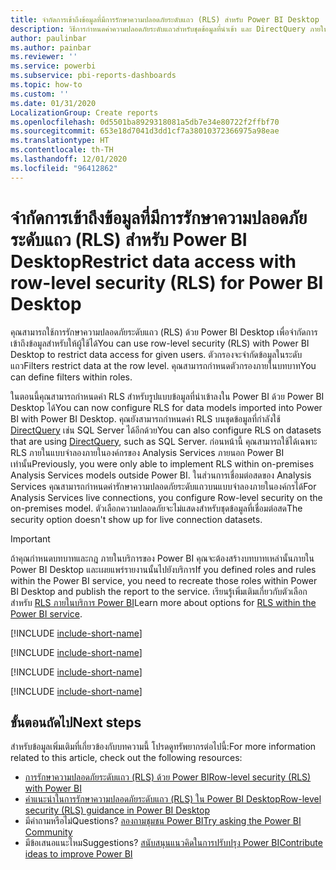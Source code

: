 ```yaml
---
title: จำกัดการเข้าถึงข้อมูลที่มีการรักษาความปลอดภัยระดับแถว (RLS) สำหรับ Power BI Desktop
description: วิธีการกำหนดค่าความปลอดภัยระดับแถวสำหรับชุดข้อมูลที่นำเข้า และ DirectQuery ภายใน Power BI Desktop
author: paulinbar
ms.author: painbar
ms.reviewer: ''
ms.service: powerbi
ms.subservice: pbi-reports-dashboards
ms.topic: how-to
ms.custom: ''
ms.date: 01/31/2020
LocalizationGroup: Create reports
ms.openlocfilehash: 0d5501ba8929318081a5db7e34e80722f2ffbf70
ms.sourcegitcommit: 653e18d7041d3dd1cf7a38010372366975a98eae
ms.translationtype: HT
ms.contentlocale: th-TH
ms.lasthandoff: 12/01/2020
ms.locfileid: "96412862"
---
```

# <a name="restrict-data-access-with-row-level-security-rls-for-power-bi-desktop"></a><span data-ttu-id="1e0c7-103">จำกัดการเข้าถึงข้อมูลที่มีการรักษาความปลอดภัยระดับแถว (RLS) สำหรับ Power BI Desktop</span><span class="sxs-lookup"><span data-stu-id="1e0c7-103">Restrict data access with row-level security (RLS) for Power BI Desktop</span></span>

<span data-ttu-id="1e0c7-104">คุณสามารถใช้การรักษาความปลอดภัยระดับแถว (RLS) ด้วย Power BI Desktop เพื่อจำกัดการเข้าถึงข้อมูลสำหรับให้ผู้ใช้ได้</span><span class="sxs-lookup"><span data-stu-id="1e0c7-104">You can use row-level security (RLS) with Power BI Desktop to restrict data access for given users.</span></span> <span data-ttu-id="1e0c7-105">ตัวกรองจะจำกัดข้อมูลในระดับแถว</span><span class="sxs-lookup"><span data-stu-id="1e0c7-105">Filters restrict data at the row level.</span></span> <span data-ttu-id="1e0c7-106">คุณสามารถกำหนดตัวกรองภายในบทบาท</span><span class="sxs-lookup"><span data-stu-id="1e0c7-106">You can define filters within roles.</span></span>

<span data-ttu-id="1e0c7-107">ในตอนนี้คุณสามารถกำหนดค่า RLS สำหรับรูปแบบข้อมูลที่นำเข้าลงใน Power BI ด้วย Power BI Desktop ได้</span><span class="sxs-lookup"><span data-stu-id="1e0c7-107">You can now configure RLS for data models imported into Power BI with Power BI Desktop.</span></span> <span data-ttu-id="1e0c7-108">คุณยังสามารถกำหนดค่า RLS บนชุดข้อมูลที่กำลังใช้ [DirectQuery](../connect-data/desktop-use-directquery.md) เช่น SQL Server ได้อีกด้วย</span><span class="sxs-lookup"><span data-stu-id="1e0c7-108">You can also configure RLS on datasets that are using [DirectQuery](../connect-data/desktop-use-directquery.md), such as SQL Server.</span></span> <span data-ttu-id="1e0c7-109">ก่อนหน้านี้ คุณสามารถใช้ได้เฉพาะ RLS ภายในแบบจำลองภายในองค์กรของ Analysis Services ภายนอก Power BI เท่านั้น</span><span class="sxs-lookup"><span data-stu-id="1e0c7-109">Previously, you were only able to implement RLS within on-premises Analysis Services models outside Power BI.</span></span> <span data-ttu-id="1e0c7-110">ในส่วนการเชื่อมต่อสดของ Analysis Services คุณสามารถกำหนดค่ารักษาความปลอดภัยระดับแถวบนแบบจำลองภายในองค์กรได้</span><span class="sxs-lookup"><span data-stu-id="1e0c7-110">For Analysis Services live connections, you configure Row-level security on the on-premises model.</span></span> <span data-ttu-id="1e0c7-111">ตัวเลือกความปลอดภัยจะไม่แสดงสำหรับชุดข้อมูลที่เชื่อมต่อสด</span><span class="sxs-lookup"><span data-stu-id="1e0c7-111">The security option doesn't show up for live connection datasets.</span></span>

> [!IMPORTANT]
> <span data-ttu-id="1e0c7-112">ถ้าคุณกำหนดบทบาทและกฎ ภายในบริการของ Power BI คุณจะต้องสร้างบทบาทเหล่านั้นภายใน Power BI Desktop และเผยแพร่รายงานนั้นไปยังบริการ</span><span class="sxs-lookup"><span data-stu-id="1e0c7-112">If you defined roles and rules within the Power BI service, you need to recreate those roles within Power BI Desktop and publish the report to the service.</span></span> <span data-ttu-id="1e0c7-113">เรียนรู้เพิ่มเติมเกี่ยวกับตัวเลือกสำหรับ [RLS ภายในบริการ Power BI](../admin/service-admin-rls.md)</span><span class="sxs-lookup"><span data-stu-id="1e0c7-113">Learn more about options for [RLS within the Power BI service](../admin/service-admin-rls.md).</span></span>

[!INCLUDE [include-short-name](../includes/rls-desktop-define-roles.md)]

[!INCLUDE [include-short-name](../includes/rls-desktop-view-as-roles.md)]

[!INCLUDE [include-short-name](../includes/rls-limitations.md)]

[!INCLUDE [include-short-name](../includes/rls-faq.md)]

## <a name="next-steps"></a><span data-ttu-id="1e0c7-114">ขั้นตอนถัดไป</span><span class="sxs-lookup"><span data-stu-id="1e0c7-114">Next steps</span></span>

<span data-ttu-id="1e0c7-115">สำหรับข้อมูลเพิ่มเติมที่เกี่ยวข้องกับบทความนี้ โปรดดูทรัพยากรต่อไปนี้:</span><span class="sxs-lookup"><span data-stu-id="1e0c7-115">For more information related to this article, check out the following resources:</span></span>

- [<span data-ttu-id="1e0c7-116">การรักษาความปลอดภัยระดับแถว (RLS) ด้วย Power BI</span><span class="sxs-lookup"><span data-stu-id="1e0c7-116">Row-level security (RLS) with Power BI</span></span>](../admin/service-admin-rls.md)
- [<span data-ttu-id="1e0c7-117">คำแนะนำในการรักษาความปลอดภัยระดับแถว (RLS) ใน Power BI Desktop</span><span class="sxs-lookup"><span data-stu-id="1e0c7-117">Row-level security (RLS) guidance in Power BI Desktop</span></span>](../guidance/rls-guidance.md)
- <span data-ttu-id="1e0c7-118">มีคำถามหรือไม่</span><span class="sxs-lookup"><span data-stu-id="1e0c7-118">Questions?</span></span> [<span data-ttu-id="1e0c7-119">ลองถามชุมชน Power BI</span><span class="sxs-lookup"><span data-stu-id="1e0c7-119">Try asking the Power BI Community</span></span>](https://community.powerbi.com/)
- <span data-ttu-id="1e0c7-120">มีข้อเสนอแนะไหม</span><span class="sxs-lookup"><span data-stu-id="1e0c7-120">Suggestions?</span></span> [<span data-ttu-id="1e0c7-121">สนับสนุนแนวคิดในการปรับปรุง Power BI</span><span class="sxs-lookup"><span data-stu-id="1e0c7-121">Contribute ideas to improve Power BI</span></span>](https://ideas.powerbi.com/)
